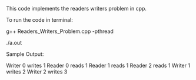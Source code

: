 This code implements the readers writers problem in cpp.

To run the code in terminal:

g++ Readers_Writers_Problem.cpp -pthread

./a.out

Sample Output:

Writer 0 writes 1
Reader 0 reads 1
Reader 1 reads 1
Reader 2 reads 1
Writer 1 writes 2
Writer 2 writes 3
